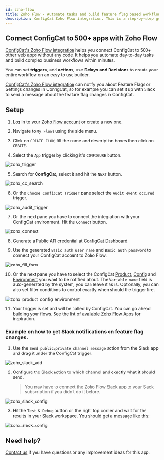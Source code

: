```yaml
---
id: zoho-flow
title: Zoho Flow - Automate tasks and build feature flag based workflows
description: ConfigCat Zoho Flow integration. This is a step-by-step guide on how to use the ConfigCat Zoho Flow integration to manage features using Zoho Flow apps.
---
```


## Connect ConfigCat to 500+ apps with Zoho Flow

<a href="https://www.zoho.com/flow/apps/configcat/integrations" target="_blank">ConfigCat's Zoho Flow integration</a> helps you connect ConfigCat to 500+ other web apps without any code. It helps you automate day-to-day tasks and build complex business workflows within minutes.

You can set **triggers**, add **actions**, use **Delays and Decisions** to create your entire workflow on an easy to use builder.

<a href="https://www.zoho.com/flow/apps/configcat/integrations" target="_blank">ConfigCat's Zoho Flow integration</a> can notify you about Feature Flags or Settings changes in ConfigCat, so for example you can set it up with Slack to send a message about the feature flag changes in ConfigCat.

## Setup

1. Log in to your <a href="https://www.zoho.com/flow/" target="_blank">Zoho Flow account</a> or create a new one.

2. Navigate to `My Flows` using the side menu.

3. Click on `CREATE FLOW`, fill the name and description boxes then click on `CREATE`.

4. Select the `App` trigger by clicking it's `CONFIGURE` button.

<img src="/docs/assets/zoho/select_trigger.png" className="zoomable" alt="zoho_trigger" />

5. Search for **ConfigCat**, select it and hit the `NEXT` button.

<img src="/docs/assets/zoho/cc_trigger.png" className="zoomable" alt="zoho_cc_search" />

6. On the `Choose ConfigCat Trigger` pane select the `Audit event occured` trigger.

<img src="/docs/assets/zoho/audit_select.png" className="zoomable" alt="zoho_audit_trigger" />

7. On the next pane you have to connect the integration with your ConfigCat environment. Hit the `Connect` button.

<img src="/docs/assets/zoho/connect.png" className="zoomable" alt="zoho_connect" />
      
8. Generate a Public API credential at <a href="https://app.configcat.com/my-account/public-api-credentials" target="_blank">ConfigCat Dashboard</a>.

9. Use the generated `Basic auth user name` and `Basic auth password` to connect your ConfigCat account to Zoho Flow.

<img src="/docs/assets/zoho/fill_connect_form.png" className="zoomable" alt="zoho_fill_form" />

10. On the next pane you have to select the ConfigCat [Product](/main-concepts#product), [Config](/main-concepts#config) and [Environment](/main-concepts#environment) you want to be notified about. The `Variable name` field is auto-generated by the system, you can leave it as is. Optionally, you can also set filter conditions to control exactly when should the trigger fire.

<img src="/docs/assets/zoho/select_product_config_environment.png" className="zoomable" alt="zoho_product_config_environment" />

11. Your trigger is set and will be called by ConfigCat. You can go ahead building your flows. See the list of <a href="https://www.zoho.com/flow/apps/" target="_blank">available Zoho Flow Apps</a> for inspiration.

### Example on how to get Slack notifications on feature flag changes.

1. Use the `Send public/private channel message` action from the Slack app and drag it under the ConfigCat trigger.

<img src="/docs/assets/zoho/add_slack.png" className="zoomable" alt="zoho_slack_add" />

2. Configure the Slack action to which channel and exactly what it should send.
   > You may have to connect the Zoho Flow Slack app to your Slack subscription if you didn't do it before.

<img src="/docs/assets/zoho/slack_configuration.png" className="zoomable" alt="zoho_slack_config" />

3. Hit the `Test & Debug` button on the right top corner and wait for the results in your Slack workspace. You should get a message like this:

<img src="/docs/assets/zoho/slack_message.png" className="zoomable" alt="zoho_slack_config" />

## Need help?

<a href="https://configcat.com/support/" target="_blank">Contact us</a> if you have questions or any improvement ideas for this app.
